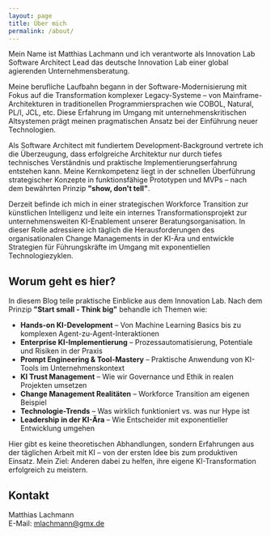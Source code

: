 ```yaml
---
layout: page
title: Über mich
permalink: /about/
---
```


Mein Name ist Matthias Lachmann und ich verantworte als Innovation Lab Software Architect Lead das deutsche Innovation Lab einer global agierenden Unternehmensberatung.

Meine berufliche Laufbahn begann in der Software-Modernisierung mit Fokus auf die Transformation komplexer Legacy-Systeme – von Mainframe-Architekturen in traditionellen Programmiersprachen wie COBOL, Natural, PL/I, JCL, etc. Diese Erfahrung im Umgang mit unternehmenskritischen Altsystemen prägt meinen pragmatischen Ansatz bei der Einführung neuer Technologien.  

Als Software Architect mit fundiertem Development-Background vertrete ich die Überzeugung, dass erfolgreiche Architektur nur durch tiefes technisches Verständnis und praktische Implementierungserfahrung entstehen kann. Meine Kernkompetenz liegt in der schnellen Überführung strategischer Konzepte in funktionsfähige Prototypen und MVPs – nach dem bewährten Prinzip **"show, don't tell"**.  

Derzeit befinde ich mich in einer strategischen Workforce Transition zur künstlichen Intelligenz und leite ein internes Transformationsprojekt zur unternehmensweiten KI-Enablement unserer Beratungsorganisation. In dieser Rolle adressiere ich täglich die Herausforderungen des organisationalen Change Managements in der KI-Ära und entwickle Strategien für Führungskräfte im Umgang mit exponentiellen Technologiezyklen.

## Worum geht es hier?
In diesem Blog teile praktische Einblicke aus dem Innovation Lab. Nach dem Prinzip **"Start small - Think big"** behandle ich Themen wie:

- **Hands-on KI-Development** – Von Machine Learning Basics bis zu komplexen Agent-zu-Agent-Interaktionen
- **Enterprise KI-Implementierung** – Prozessautomatisierung, Potentiale und Risiken in der Praxis
- **Prompt Engineering & Tool-Mastery** – Praktische Anwendung von KI-Tools im Unternehmenskontext
- **KI Trust Management** – Wie wir Governance und Ethik in realen Projekten umsetzen
- **Change Management Realitäten** – Workforce Transition am eigenen Beispiel
- **Technologie-Trends** – Was wirklich funktioniert vs. was nur Hype ist
- **Leadership in der KI-Ära** – Wie Entscheider mit exponentieller Entwicklung umgehen

Hier gibt es keine theoretischen Abhandlungen, sondern Erfahrungen aus der täglichen Arbeit mit KI – von der ersten Idee bis zum produktiven Einsatz. Mein Ziel: Anderen dabei zu helfen, ihre eigene KI-Transformation erfolgreich zu meistern.

## Kontakt
Matthias Lachmann  
E-Mail: mlachmann@gmx.de
